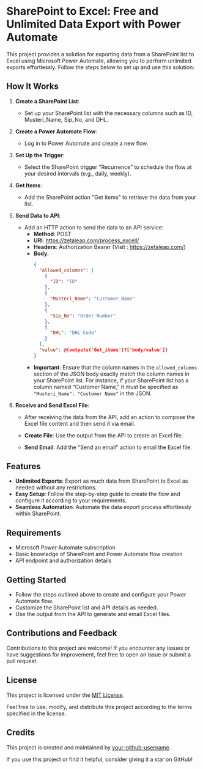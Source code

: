 # SharePoint to Excel: Free and Unlimited Data Export with Power Automate

This project provides a solution for exporting data from a SharePoint list to Excel using Microsoft Power Automate, allowing you to perform unlimited exports effortlessly. Follow the steps below to set up and use this solution:

## How It Works

1. **Create a SharePoint List**:
   - Set up your SharePoint list with the necessary columns such as ID, Musteri_Name, Sip_No, and DHL.

2. **Create a Power Automate Flow**:
   - Log in to Power Automate and create a new flow.

3. **Set Up the Trigger**:
   - Select the SharePoint trigger "Recurrence" to schedule the flow at your desired intervals (e.g., daily, weekly).

4. **Get Items**:
   - Add the SharePoint action "Get items" to retrieve the data from your list.

5. **Send Data to API**:
   - Add an HTTP action to send the data to an API service:
     - **Method**: POST
     - **URI**: https://zetaleap.com/process_excell/
     - **Headers**: Authorization Bearer (Visit : https://zetaleap.com/)
     - **Body**:
       ```json
       {
         "allowed_columns": [
           {
             "ID": "ID"
           },
           {
             "Musteri_Name": "Customer Name"
           },
           {
             "Sip_No": "Order Number"
           },
           {
             "DHL": "DHL Code"
           }
         ],
         "value": @{outputs('Get_items')?['body/value']}
       }
       ```
     - **Important**: Ensure that the column names in the `allowed_columns` section of the JSON body exactly match the column names in your SharePoint list. For instance, if your SharePoint list has a column named "Customer Name," it must be specified as `"Musteri_Name": "Customer Name"` in the JSON.

6. **Receive and Send Excel File**:
   - After receiving the data from the API, add an action to compose the Excel file content and then send it via email.

   - **Create File**: Use the output from the API to create an Excel file.

   - **Send Email**: Add the "Send an email" action to email the Excel file.

## Features

- **Unlimited Exports**: Export as much data from SharePoint to Excel as needed without any restrictions.
- **Easy Setup**: Follow the step-by-step guide to create the flow and configure it according to your requirements.
- **Seamless Automation**: Automate the data export process effortlessly within SharePoint.

## Requirements

- Microsoft Power Automate subscription
- Basic knowledge of SharePoint and Power Automate flow creation
- API endpoint and authorization details

## Getting Started

- Follow the steps outlined above to create and configure your Power Automate flow.
- Customize the SharePoint list and API details as needed.
- Use the output from the API to generate and email Excel files.

## Contributions and Feedback

Contributions to this project are welcome! If you encounter any issues or have suggestions for improvement, feel free to open an issue or submit a pull request.

## License

This project is licensed under the [MIT License](https://github.com/your-repository/LICENSE).

Feel free to use, modify, and distribute this project according to the terms specified in the license.

## Credits

This project is created and maintained by [your-github-username](https://github.com/your-github-username).

If you use this project or find it helpful, consider giving it a star on GitHub!
